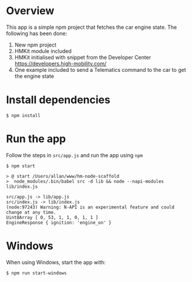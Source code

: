 # Overview

This app is a simple npm project that fetches the car engine state. The following has been done:

1. New npm project
2. HMKit module included
3. HMKit initialised with snippet from the Developer Center https://developers.high-mobility.com/
4. One example included to send a Telematics command to the car to get the engine state


# Install dependencies

```
$ npm install
```

# Run the app

Follow the steps in `src/app.js` and run the app using `npm`
```
$ npm start

> @ start /Users/allan/www/hm-node-scaffold
>  node_modules/.bin/babel src -d lib && node --napi-modules lib/index.js

src/app.js -> lib/app.js
src/index.js -> lib/index.js
(node:97243) Warning: N-API is an experimental feature and could change at any time.
Uint8Array [ 0, 53, 1, 1, 0, 1, 1 ]
EngineResponse { ignition: 'engine_on' }
```

# Windows

When using Windows, start the app with:

```
$ npm run start-windows
```
